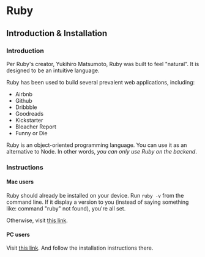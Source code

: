# Ruby 

## Introduction & Installation

### Introduction

Per Ruby's creator, Yukihiro Matsumoto, Ruby was built to feel "natural". It is designed to be an intuitive language. 

Ruby has been used to build several prevalent web applications, including:
 - Airbnb
 - Github
 - Dribbble
 - Goodreads
 - Kickstarter
 - Bleacher Report
 - Funny or Die

Ruby is an object-oriented programming language. You can use it as an alternative to Node. In other words, _you can only use Ruby on the backend_.

### Instructions

#### Mac users

Ruby should already be installed on your device. Run `ruby -v` from the command line. If it display a version to you (instead of saying something like: command "ruby" not found), you're all set. 

Otherwise, visit [this link](https://www.ruby-lang.org/en/downloads/).

#### PC users

Visit [this link](https://rubyinstaller.org/). And follow the installation instructions there.